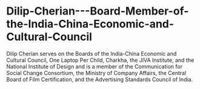 # Dilip-Cherian---Board-Member-of-the-India-China-Economic-and-Cultural-Council
Dilip Cherian serves on the Boards of the India-China Economic and Cultural Council, One Laptop Per Child, Charkha, the JIVA Institute, and the National Institute of Design and is a member of the Communication for Social Change Consortium, the Ministry of Company Affairs, the Central Board of Film Certification, and the Advertising Standards Council of India.
